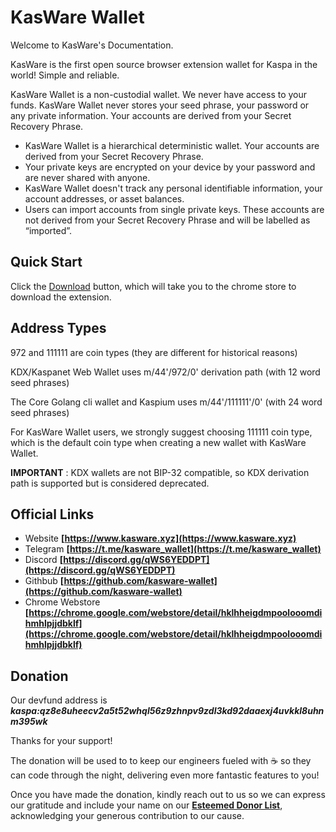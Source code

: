 # KasWare Wallet

Welcome to KasWare's Documentation.

KasWare is the first open source browser extension wallet for Kaspa in the world! Simple and reliable.

KasWare Wallet is a non-custodial wallet. We never have access to your funds. KasWare Wallet never stores your seed phrase, your password or any private information. Your accounts are derived from your Secret Recovery Phrase.

- KasWare Wallet is a hierarchical deterministic wallet. Your accounts are derived from your Secret Recovery Phrase.
- Your private keys are encrypted on your device by your password and are never shared with anyone.
- KasWare Wallet doesn't track any personal identifiable information, your account addresses, or asset balances.
- Users can import accounts from single private keys. These accounts are not derived from your Secret Recovery Phrase and will be labelled as “imported”.

## Quick Start

Click the [Download](https://chrome.google.com/webstore/detail/hklhheigdmpoolooomdihmhlpjjdbklf) button, which will take you to the chrome store to download the extension. 

## Address Types

972 and 111111 are coin types (they are different for historical reasons)

KDX/Kaspanet Web Wallet uses m/44'/972/0' derivation path (with 12 word seed phrases)

The Core Golang cli wallet and Kaspium uses m/44'/111111'/0' (with 24 word seed phrases)

For KasWare Wallet users, we strongly suggest choosing 111111 coin type, which is the default coin type when creating a new wallet with KasWare Wallet.

**IMPORTANT** : KDX wallets are not BIP-32 compatible, so KDX derivation path is supported but is considered deprecated.

## Official Links

- Website **[https://www.kasware.xyz](https://www.kasware.xyz)**
- Telegram **[https://t.me/kasware_wallet](https://t.me/kasware_wallet)**
- Discord **[https://discord.gg/qWS6YEDDPT](https://discord.gg/qWS6YEDDPT)**
- Githbub **[https://github.com/kasware-wallet](https://github.com/kasware-wallet)**
- Chrome Webstore **[https://chrome.google.com/webstore/detail/hklhheigdmpoolooomdihmhlpjjdbklf](https://chrome.google.com/webstore/detail/hklhheigdmpoolooomdihmhlpjjdbklf)**

## Donation

Our devfund address is ***kaspa:qz8e8uheecv2a5t52whql56z9zhnpv9zdl3kd92daaexj4uvkkl8uhnm395wk***

Thanks for your support!

The donation will be used to to keep our engineers fueled with ☕ so they can code through the night, delivering even more fantastic features to you!

Once you have made the donation, kindly reach out to us so we can express our gratitude and include your name on our **[Esteemed Donor List](./esteemed-donor-list.md)**, acknowledging your generous contribution to our cause.